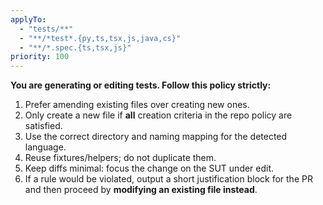 ```yaml
---
applyTo:
  - "tests/**"
  - "**/*test*.{py,ts,tsx,js,java,cs}"
  - "**/*.spec.{ts,tsx,js}"
priority: 100
---
```


**You are generating or editing tests. Follow this policy strictly:**

1. Prefer amending existing files over creating new ones.
2. Only create a new file if **all** creation criteria in the repo policy are satisfied.
3. Use the correct directory and naming mapping for the detected language.
4. Reuse fixtures/helpers; do not duplicate them.
5. Keep diffs minimal: focus the change on the SUT under edit.
6. If a rule would be violated, output a short justification block for the PR and then proceed by **modifying an existing file instead**.
